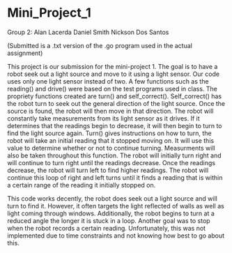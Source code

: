# Mini_Project_1

Group 2:
Alan Lacerda
Daniel Smith
Nickson Dos Santos

(Submitted is a .txt version of the .go program used in the actual assignment)

This project is our submission for the mini-project 1. The goal is to have a robot seek out a light source and move to it using a light sensor.
Our code uses only one light sensor instead of two. A few functions such as the reading() and drive() were based on the test programs used in class.
The propriety functions created are turn() and self_correct(). Self_correct() has the robot turn to seek out the general direction of the light source.
Once the source is found, the robot will then move in that direction. The robot will constantly take measurements from its light sensor as it drives. 
If it determines that the readings begin to decrease, it will then begin to turn to find the light source again. Turn() gives instructions on how to turn, the robot will take an initial reading that it stopped moving on. It will use this value to determine whether or not to continue turning. Measurments will also be taken throughout this function.
The robot will initially turn right and will continue to turn right until the readings decrease. Once the readings decrease, the robot will turn left to find higher readings. 
The robot will continue this loop of right and left turns until it finds a reading that is within a certain range of the reading it initially stopped on.

This code works decently, the robot does seek out a light source and will turn to find it. However, it often targets the light reflected of walls as well as light coming
through windows. Additionally, the robot begins to turn at a reduced angle the longer it is stuck in a loop. Another goal was to stop when the robot records a certain reading.
Unfortunately, this was not implemented due to time constraints and not knowing how best to go about this.
